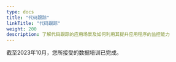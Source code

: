 ```yaml
---
type: docs
title: "代码跟踪"
linkTitle: "代码跟踪"
weight: 200
description: 了解代码跟踪的应用场景及如何利用其提升应用程序的监控能力
---
```


截至2023年10月，您所接受的数据培训已完成。